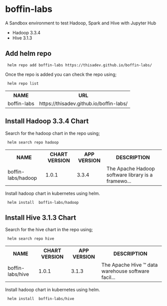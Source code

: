 # boffin-labs
A Sandbox environment to test Hadoop, Spark and Hive with Jupyter Hub

- Hadoop 3.3.4 
- Hive 3.1.3

## Add helm repo

<pre><code> helm repo add boffin-labs https://thisadev.github.io/boffin-labs/ </code></pre>

Once the repo is added you can check the repo using;

<pre><code> helm repo list </code></pre>

<table>
<tr>
  <th>NAME</th>
  <th>URL</th>
</tr>
<tr>
  <td>boffin-labs</td>
  <td>https://thisadev.github.io/boffin-labs/</td>
</tr>
</table>

## Install Hadoop 3.3.4 Chart

Search for the hadoop chart in the repo using;

<pre><code> helm search repo hadoop </code></pre>

<table>
<tr>
  <th>NAME</th>
  <th>CHART VERSION</th>
  <th>APP VERSION</th>
  <th>DESCRIPTION</th>
</tr>
<tr>
  <td>boffin-labs/hadoop</td>
  <td>1.0.1</td>
  <td>3.3.4</td>
  <td>The Apache Hadoop software library is a framewo...</td>
</tr>
</table>

Install hadoop chart in kubernetes using helm.

<pre><code> helm install <release-name> boffin-labs/hadoop </code></pre>

## Install Hive 3.1.3 Chart

Search for the hive chart in the repo using;

<pre><code> helm search repo hive </code></pre>

<table>
<tr>
  <th>NAME</th>
  <th>CHART VERSION</th>
  <th>APP VERSION</th>
  <th>DESCRIPTION</th>
</tr>
<tr>
  <td>boffin-labs/hive</td>
  <td>1.0.1</td>
  <td>3.1.3</td>
  <td>The Apache Hive ™ data warehouse software facil...</td>
</tr>
</table>

Install hadoop chart in kubernetes using helm.

<pre><code> helm install <release-name> boffin-labs/hive </code></pre>




